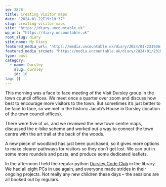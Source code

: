 ```yaml
---
id: 2878
title: Creating visitor maps
date: "2024-01-22T19:10:37"
slug: creating-visitor-maps
site: "https://diary.uncountable.uk"
wp_url: "https://diary.uncountable.uk"
root_slug: diary
site_name: My Diary
featured_media_url: "https://media.uncountable.uk/diary/2024/01/23193616/IMG20240122103056.webp"
featured_media_srcset: "https://media.uncountable.uk/diary/2024/01/23193616/IMG20240122103056-300x229.webp 300w, https://media.uncountable.uk/diary/2024/01/23193616/IMG20240122103056-1024x781.webp 1024w, https://media.uncountable.uk/diary/2024/01/23193616/IMG20240122103056-150x150.webp 150w, https://media.uncountable.uk/diary/2024/01/23193616/IMG20240122103056-640x488.webp 640w, https://media.uncountable.uk/diary/2024/01/23193616/IMG20240122103056.webp 2000w"
type: post
category:
  - name: Dursley
    slug: dursley
    id: 10
tag: []
---
```



<p>This morning was a face to face meeting of the Visit Dursley group in the town council offices.  We meet once a quarter over zoom and discuss how best to encourage more visitors to the town.  But sometimes it&#8217;s just better to be face to face, so we met in the historic Jacob&#8217;s House in Dursley (location of the town council offices).</p>



<p>There were five of us, and we reviewed the new town centre maps, discussed the e-bike scheme and worked out a way to connect the town centre with the art trail at the back of the woods.</p>



<p>A new piece of woodland has just been purchased, so it gives more options to make clearer pathways for visitors so they don&#8217;t get lost.  We can put in some more roundels and posts, and produce some dedicated leaflets.  </p>



<p>In the afternoon I held the regular python <a href="https://www.facebook.com/dursleycodeclub">Dursley Code Club</a> in the library.  We had all eight PCs in use again, and everyone made strides in their ongoing projects.  Not really any new children these days &#8211; the sessions are all booked out by regulars.</p>



<p></p>
